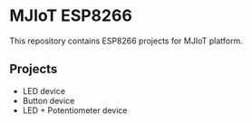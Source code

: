 # MJIoT ESP8266
This repository contains ESP8266 projects for MJIoT platform.

## Projects
- LED device
- Button device
- LED + Potentiometer device